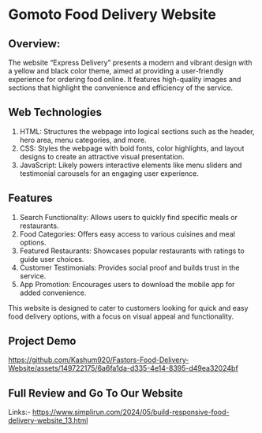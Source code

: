 # Gomoto Food Delivery Website
 
## Overview:

The website “Express Delivery” presents a modern and vibrant design with a yellow and black color theme, aimed at providing a user-friendly experience for ordering food online. It features high-quality images and sections that highlight the convenience and efficiency of the service.

## Web Technologies

1. HTML: Structures the webpage into logical sections such as the header, hero area, menu categories, and more.
2. CSS: Styles the webpage with bold fonts, color highlights, and layout designs to create an attractive visual presentation.
3. JavaScript: Likely powers interactive elements like menu sliders and testimonial carousels for an engaging user experience.

## Features

1. Search Functionality: Allows users to quickly find specific meals or restaurants.
2. Food Categories: Offers easy access to various cuisines and meal options.
3. Featured Restaurants: Showcases popular restaurants with ratings to guide user choices.
4. Customer Testimonials: Provides social proof and builds trust in the service.
5. App Promotion: Encourages users to download the mobile app for added convenience.

This website is designed to cater to customers looking for quick and easy food delivery options, with a focus on visual appeal and functionality.

## Project Demo
https://github.com/Kashum920/Fastors-Food-Delivery-Website/assets/149722175/6a6fa1da-d335-4e14-8395-d49ea32024bf

## Full Review and Go To Our Website
Links:- https://www.simplirun.com/2024/05/build-responsive-food-delivery-website_13.html

